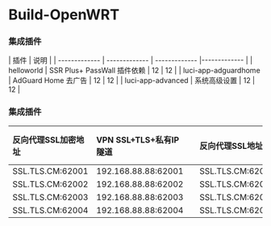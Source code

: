 # Build-OpenWRT

### 集成插件
| 插件 | 说明 |
| ------------- | ------------- | ------------- |------------- |
| helloworld | SSR Plus+ PassWall 插件依赖 | 12 | 12 |
| luci-app-adguardhome | AdGuard Home 去广告 | 12 | 12 |
| luci-app-advanced | 系统高级设置 | 12 | 12 |

### 集成插件
| 反向代理SSL加密地址  |VPN SSL+TLS+私有IP隧道 | | 反向代理SSL地址  |VPN SSL+TLS+mTLS+私有IP隧道 |
|:---------------|:---------|-|:---------------|:--------------|
| SSL.TLS.CM:62001 | 192.168.88.88:62001 | | SSL.TLS.CM:62001 | 192.168.88.88:62005 |
| SSL.TLS.CM:62002 | 192.168.88.88:62002 | | SSL.TLS.CM:62001 | 192.168.88.88:62006 |
| SSL.TLS.CM:62003 | 192.168.88.88:62003 | | SSL.TLS.CM:62001 | 192.168.88.88:62007 |
| SSL.TLS.CM:62004 | 192.168.88.88:62004 | | SSL.TLS.CM:62001 | 192.168.88.88:62008 |
